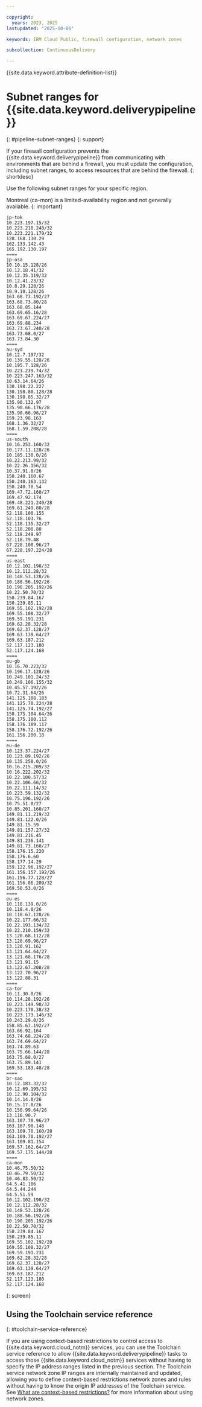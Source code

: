 ```yaml
---

copyright:
  years: 2023, 2025
lastupdated: "2025-10-06"

keywords: IBM Cloud Public, firewall configuration, network zones

subcollection: ContinuousDelivery

---
```


{{site.data.keyword.attribute-definition-list}}


# Subnet ranges for {{site.data.keyword.deliverypipeline}} 
{: #pipeline-subnet-ranges}
{: support}

If your firewall configuration prevents the {{site.data.keyword.deliverypipeline}} from communicating with environments that are behind a firewall, you must update the configuration, including subnet ranges, to access resources that are behind the firewall.
{: shortdesc}

Use the following subnet ranges for your specific region.

Montreal (ca-mon) is a limited-availability region and not generally available.
{: important}

```text
jp-tok
10.223.197.15/32
10.223.210.248/32
10.223.221.179/32
128.168.130.29
162.133.142.43
165.192.130.197
====
jp-osa
10.10.15.128/26
10.12.18.41/32
10.12.35.119/32
10.12.41.23/32
10.8.29.128/26
10.9.10.128/26
163.68.73.192/27
163.68.73.80/28
163.68.85.144
163.69.65.16/28
163.69.67.224/27
163.69.88.234
163.73.67.240/28
163.73.68.0/27
163.73.84.30
====
au-syd
10.12.7.197/32
10.139.55.128/26
10.195.7.128/26
10.223.239.74/32
10.223.247.163/32
10.63.14.64/26
130.198.22.227
130.198.80.128/28
130.198.85.32/27
135.90.132.97
135.90.66.176/28
135.90.66.96/27
159.23.98.163
168.1.36.32/27
168.1.59.208/28
====
us-south
10.16.253.160/32
10.177.11.128/26
10.185.130.0/26
10.22.213.99/32
10.22.26.156/32
10.37.91.0/26
150.240.160.67
150.240.163.132
150.240.70.54
169.47.72.160/27
169.47.92.174
169.48.221.240/28
169.61.249.80/28
52.118.100.155
52.118.103.76
52.118.135.32/27
52.118.208.80
52.118.249.97
52.118.79.48
67.228.108.96/27
67.228.197.224/28
====
us-east
10.12.102.198/32
10.12.112.28/32
10.148.53.128/26
10.188.56.192/26
10.190.205.192/26
10.22.50.70/32
150.239.84.167
150.239.85.11
169.55.102.192/28
169.55.108.32/27
169.59.191.231
169.62.28.32/28
169.62.37.128/27
169.63.139.64/27
169.63.187.212
52.117.123.180
52.117.124.168
====
eu-gb
10.16.70.223/32
10.196.17.128/26
10.249.101.24/32
10.249.106.155/32
10.45.57.192/26
10.72.31.64/26
141.125.108.183
141.125.70.224/28
141.125.74.192/27
158.175.104.64/26
158.175.180.112
158.176.189.117
158.176.72.192/26
161.156.200.18
====
eu-de
10.123.37.224/27
10.123.89.192/26
10.135.250.0/26
10.16.215.209/32
10.16.222.202/32
10.22.100.57/32
10.22.106.66/32
10.22.111.14/32
10.223.59.132/32
10.75.196.192/26
10.75.51.0/27
10.85.201.160/27
149.81.11.219/32
149.81.122.0/26
149.81.15.59
149.81.157.27/32
149.81.216.45
149.81.236.141
149.81.73.160/27
158.176.15.220
158.176.6.60
158.177.14.29
159.122.96.192/27
161.156.157.192/26
161.156.77.128/27
161.156.86.209/32
169.50.53.0/26
====
eu-es
10.118.139.0/26
10.118.4.0/26
10.118.67.128/26
10.22.177.66/32
10.22.193.134/32
10.22.210.159/32
13.120.68.112/28
13.120.69.96/27
13.120.91.162
13.121.64.64/27
13.121.68.176/28
13.121.91.15
13.122.67.208/28
13.122.70.96/27
13.122.88.31
====
ca-tor
10.11.30.0/26
10.114.28.192/26
10.223.149.98/32
10.223.170.38/32
10.223.173.146/32
10.243.29.0/26
158.85.67.192/27
163.66.92.164
163.74.68.224/28
163.74.69.64/27
163.74.89.63
163.75.66.144/28
163.75.68.0/27
163.75.89.141
169.53.183.48/28
====
br-sao
10.12.183.32/32
10.12.69.195/32
10.12.90.104/32
10.14.14.0/26
10.15.17.0/26
10.150.99.64/26
13.116.90.7
163.107.70.96/27
163.107.90.148
163.109.70.160/28
163.109.70.192/27
163.109.81.154
169.57.162.64/27
169.57.175.144/28
====
ca-mon
10.46.75.50/32
10.46.79.50/32
10.46.83.50/32
64.5.41.106
64.5.44.244
64.5.51.59
10.12.102.198/32
10.12.112.28/32
10.148.53.128/26
10.188.56.192/26
10.190.205.192/26
10.22.50.70/32
150.239.84.167
150.239.85.11
169.55.102.192/28
169.55.108.32/27
169.59.191.231
169.62.28.32/28
169.62.37.128/27
169.63.139.64/27
169.63.187.212
52.117.123.180
52.117.124.168
```



{: screen}

## Using the Toolchain service reference
{: #toolchain-service-reference}

If you are using context-based restrictions to control access to {{site.data.keyword.cloud_notm}} services, you can use the Toolchain service reference to allow {{site.data.keyword.deliverypipeline}} tasks to access those {{site.data.keyword.cloud_notm}} services without having to specify the IP address ranges listed in the previous section. The Toolchain service network zone IP ranges are internally maintained and updated, allowing you to define context-based restrictions network zones and rules without having to know the origin IP addresses of the Toolchain service. See [What are context-based restrictions?](/docs/account?topic=account-context-restrictions-whatis) for more information about using network zones.
